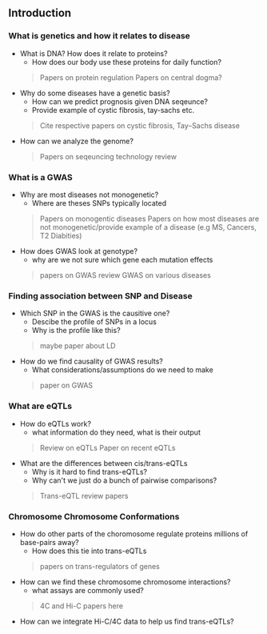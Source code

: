 ## Introduction

### What is genetics and how it relates to disease

* What is DNA? How does it relate to proteins?
    * How does our body use these proteins for daily function?
    > Papers on protein regulation
    > Papers on central dogma?
* Why do some diseases have a genetic basis?
    * How can we predict prognosis given DNA seqeunce?
    * Provide example of cystic fibrosis, tay-sachs etc.
    > Cite respective papers on cystic fibrosis, Tay–Sachs disease
* How can we analyze the genome?
    > Papers on seqeuncing technology review

### What is a GWAS

* Why are most diseases not monogenetic?
    * Where are theses SNPs typically located
    > Papers on monogentic diseases
    > Papers on how most diseases are not monogenetic/provide example of a disease (e.g MS, Cancers, T2 Diabities)
* How does GWAS look at genotype?
    * why are we not sure which gene each mutation effects
    > papers on GWAS review
    > GWAS on various diseases

### Finding association between SNP and Disease

* Which SNP in the GWAS is the causitive one?
    * Descibe the profile of SNPs in a locus
    * Why is the profile like this?
    > maybe paper about LD
* How do we find causality of GWAS results?
    * What considerations/assumptions do we need to make
    > paper on GWAS

### What are eQTLs

* How do eQTLs work?
    * what information do they need, what is their output
    > Review on eQTLs
    > Paper on recent eQTLs
* What are the differences between cis/trans-eQTLs
    * Why is it hard to find trans-eQTLs?
    * Why can't we just do a bunch of pairwise comparisons?
    > Trans-eQTL review papers

### Chromosome Chromosome Conformations

* How do other parts of the choromosome regulate proteins millions of base-pairs away?
    * How does this tie into trans-eQTLs
    > papers on trans-regulators of genes
* How can we find these chromosome chromosome interactions?
    * what assays are commonly used?
    > 4C and Hi-C papers here
* How can we integrate Hi-C/4C data to help us find trans-eQTLs?